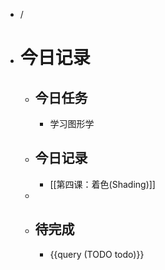 - /
- # 今日记录
	- ## 今日任务
		- 学习图形学
	- ##  今日记录
		- [[第四课：着色(Shading)]]
	-
	- ## 待完成
		- {{query (TODO todo)}}